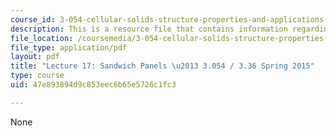 ```yaml
---
course_id: 3-054-cellular-solids-structure-properties-and-applications-spring-2015
description: This is a resource file that contains information regarding lecture 17.
file_location: /coursemedia/3-054-cellular-solids-structure-properties-and-applications-spring-2015/47e893894d9c853eec6b65e5726c1fc3_MIT3_054S15_L17_panel.pdf
file_type: application/pdf
layout: pdf
title: "Lecture 17: Sandwich Panels \u2013 3.054 / 3.36 Spring 2015"
type: course
uid: 47e893894d9c853eec6b65e5726c1fc3

---
```

None